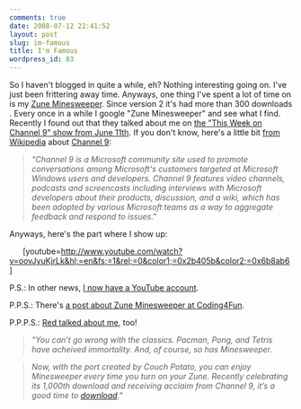 ```yaml
---
comments: true
date: 2008-07-12 22:41:52
layout: post
slug: im-famous
title: I'm Famous
wordpress_id: 83
---
```


So I haven't blogged in quite a while, eh? Nothing interesting going on. I've just been frittering away time. Anyways, one thing I've spent a lot of time on is my [Zune Minesweeper](http://www.codeplex.com/zuneminesweeper). Since version 2 it's had more than 300 downloads </brag>. Every once in a while I google "Zune Minesweeper" and see what I find. Recently I found out that they talked about me on [the "This Week on Channel 9" show from June 11th](http://channel9.msdn.com/shows/This+Week+On+Channel+9/This-Week-on-C9-Imagine-Cup-hosted-services-C-40-and-ASPNET-tips/). If you don't know, here's a little bit [from Wikipedia](http://en.wikipedia.org/wiki/Channel_9_(discussion_forum)) about [Channel 9](http://channel9.msdn.com/): 


> 

> 
> _"Channel 9 is a Microsoft community site used to promote conversations among Microsoft's customers targeted at Microsoft Windows users and developers. Channel 9 features video channels, podcasts and screencasts including interviews with Microsoft developers about their products, discussion, and a wiki, which has been adopted by various Microsoft teams as a way to aggregate feedback and respond to issues."_




Anyways, here's the part where I show up: 


      [youtube=http://www.youtube.com/watch?v=oovJyuKjrLk&hl;=en&fs;=1&rel;=0&color1;=0x2b405b&color2;=0x6b8ab6] 


P.S.: In other news, [I now have a YouTube account](http://www.youtube.com/user/CouchPotato66). 


P.P.S.: There's [a post about Zune Minesweeper at Coding4Fun](http://blogs.msdn.com/coding4fun/archive/2008/07/11/8718875.aspx). 


P.P.P.S.: [Red talked about me](http://lessgravity.wordpress.com/2008/08/15/old-school-goes-high-tech/), too!


> 

> 
> _"You can’t go wrong with the classics. Pacman, Pong, and Tetris have acheived immortality. And, of course, so has Minesweeper._

> 
> _Now, with the port created by Couch Potato, you can enjoy Minesweeper every time you turn on your Zune. Recently celebrating its 1,000th download and receiving acclaim from Channel 9, it’s a good time to [download](http://www.codeplex.com/ZuneMinesweeper)."_  

